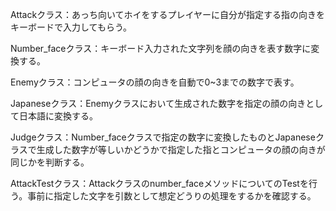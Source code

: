 Attackクラス：あっち向いてホイをするプレイヤーに自分が指定する指の向きをキーボードで入力してもらう。

Number_faceクラス：キーボード入力された文字列を顔の向きを表す数字に変換する。

Enemyクラス：コンピュータの顔の向きを自動で0~3までの数字で表す。

Japaneseクラス：Enemyクラスにおいて生成された数字を指定の顔の向きとして日本語に変換する。

Judgeクラス：Number_faceクラスで指定の数字に変換したものとJapaneseクラスで生成した数字が等しいかどうかで指定した指とコンピュータの顔の向きが同じかを判断する。

AttackTestクラス：Attackクラスのnumber_faceメソッドについてのTestを行う。事前に指定した文字を引数として想定どうりの処理をするかを確認する。